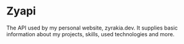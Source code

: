 # Zyapi

The API used by my personal website, zyrakia.dev. It supplies basic information about my projects, skills, used technologies and more.
